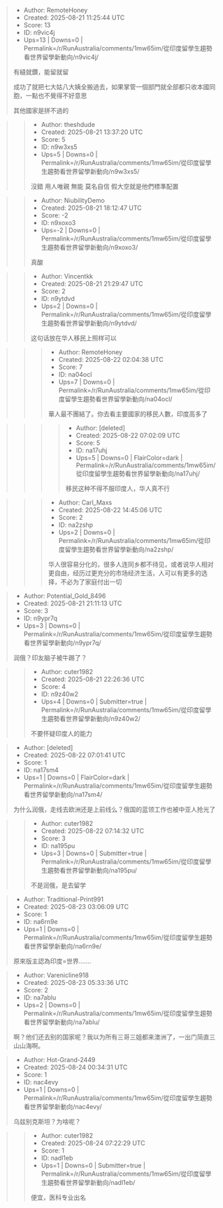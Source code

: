 > - Author: RemoteHoney
> - Created: 2025-08-21 11:25:44 UTC
> - Score: 13
> - ID: n9vic4j
> - Ups=13 | Downs=0 | Permalink=/r/RunAustralia/comments/1mw65im/從印度留學生趨勢看世界留學新動向/n9vic4j/
>
> 有縫就鑽，能留就留
> 
> 成功了就把七大姑八大姨全搬過去，如果掌管一個部門就全部都只收本國同胞，一點也不覺得不好意思
> 
> 其他國家是拼不過的

>> - Author: theshdude
>> - Created: 2025-08-21 13:37:20 UTC
>> - Score: 5
>> - ID: n9w3xs5
>> - Ups=5 | Downs=0 | Permalink=/r/RunAustralia/comments/1mw65im/從印度留學生趨勢看世界留學新動向/n9w3xs5/
>>
>> 沒錯 用人唯親 無能 莫名自信 假大空就是他們標準配置

>> - Author: NiubilityDemo
>> - Created: 2025-08-21 18:12:47 UTC
>> - Score: -2
>> - ID: n9xoxo3
>> - Ups=-2 | Downs=0 | Permalink=/r/RunAustralia/comments/1mw65im/從印度留學生趨勢看世界留學新動向/n9xoxo3/
>>
>> 真酸

>> - Author: Vincentkk
>> - Created: 2025-08-21 21:29:47 UTC
>> - Score: 2
>> - ID: n9ytdvd
>> - Ups=2 | Downs=0 | Permalink=/r/RunAustralia/comments/1mw65im/從印度留學生趨勢看世界留學新動向/n9ytdvd/
>>
>> 这句话放在华人移民上照样可以

>>> - Author: RemoteHoney
>>> - Created: 2025-08-22 02:04:38 UTC
>>> - Score: 7
>>> - ID: na04ocl
>>> - Ups=7 | Downs=0 | Permalink=/r/RunAustralia/comments/1mw65im/從印度留學生趨勢看世界留學新動向/na04ocl/
>>>
>>> 華人最不團結了。你去看主要國家的移民人數，印度高多了

>>>> - Author: [deleted]
>>>> - Created: 2025-08-22 07:02:09 UTC
>>>> - Score: 5
>>>> - ID: na17uhj
>>>> - Ups=5 | Downs=0 | FlairColor=dark | Permalink=/r/RunAustralia/comments/1mw65im/從印度留學生趨勢看世界留學新動向/na17uhj/
>>>>
>>>> 移民这种不得不服印度人，华人真不行

>>> - Author: Carl_Maxs
>>> - Created: 2025-08-22 14:45:06 UTC
>>> - Score: 2
>>> - ID: na2zshp
>>> - Ups=2 | Downs=0 | Permalink=/r/RunAustralia/comments/1mw65im/從印度留學生趨勢看世界留學新動向/na2zshp/
>>>
>>> 华人很容易分化的，很多人连同乡都不待见，或者说华人相对更自由，经历过更充分的市场经济生活，人可以有更多的选择，不必为了家庭付出一切

> - Author: Potential_Gold_8496
> - Created: 2025-08-21 21:11:13 UTC
> - Score: 3
> - ID: n9ypr7q
> - Ups=3 | Downs=0 | Permalink=/r/RunAustralia/comments/1mw65im/從印度留學生趨勢看世界留學新動向/n9ypr7q/
>
> 润俄？印友脑子被牛踢了？

>> - Author: cuter1982
>> - Created: 2025-08-21 22:26:36 UTC
>> - Score: 4
>> - ID: n9z40w2
>> - Ups=4 | Downs=0 | Submitter=true | Permalink=/r/RunAustralia/comments/1mw65im/從印度留學生趨勢看世界留學新動向/n9z40w2/
>>
>> 不要怀疑印度人的能力

> - Author: [deleted]
> - Created: 2025-08-22 07:01:41 UTC
> - Score: 1
> - ID: na17sm4
> - Ups=1 | Downs=0 | FlairColor=dark | Permalink=/r/RunAustralia/comments/1mw65im/從印度留學生趨勢看世界留學新動向/na17sm4/
>
> 为什么润俄，走线去欧洲还是上前线么？俄国的蓝领工作也被中亚人抢光了

>> - Author: cuter1982
>> - Created: 2025-08-22 07:14:32 UTC
>> - Score: 3
>> - ID: na195pu
>> - Ups=3 | Downs=0 | Submitter=true | Permalink=/r/RunAustralia/comments/1mw65im/從印度留學生趨勢看世界留學新動向/na195pu/
>>
>> 不是润俄，是去留学

> - Author: Traditional-Print991
> - Created: 2025-08-23 03:06:09 UTC
> - Score: 1
> - ID: na6rn9e
> - Ups=1 | Downs=0 | Permalink=/r/RunAustralia/comments/1mw65im/從印度留學生趨勢看世界留學新動向/na6rn9e/
>
> 原來版主認為印度=世界.......

> - Author: Varenicline918
> - Created: 2025-08-23 05:33:36 UTC
> - Score: 2
> - ID: na7ablu
> - Ups=2 | Downs=0 | Permalink=/r/RunAustralia/comments/1mw65im/從印度留學生趨勢看世界留學新動向/na7ablu/
>
> 啊？他们还去别的国家呢？我以为所有三哥三姐都来澳洲了，一出门简直三山山海啊。

> - Author: Hot-Grand-2449
> - Created: 2025-08-24 00:34:31 UTC
> - Score: 1
> - ID: nac4evy
> - Ups=1 | Downs=0 | Permalink=/r/RunAustralia/comments/1mw65im/從印度留學生趨勢看世界留學新動向/nac4evy/
>
> 乌兹别克斯坦？为啥呢？

>> - Author: cuter1982
>> - Created: 2025-08-24 07:22:29 UTC
>> - Score: 1
>> - ID: nadl1eb
>> - Ups=1 | Downs=0 | Submitter=true | Permalink=/r/RunAustralia/comments/1mw65im/從印度留學生趨勢看世界留學新動向/nadl1eb/
>>
>> 便宜，医科专业出名
